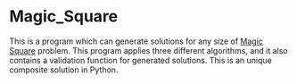 # Magic_Square
This is a program which can generate solutions for any size of [Magic Square](https://en.wikipedia.org/wiki/Magic_square) problem. This program applies three different algorithms, and it also contains a validation function for generated solutions.
This is an unique composite solution in Python.

